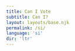 ```yaml
---
title: Can I Vote
subtitle: Can I?
layout: layouts/base.njk 
permalink: /si/
language: 'si'
dir: 'ltr'
---
```




